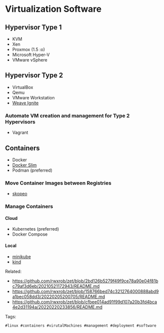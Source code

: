 # Virtualization Software

## Hypervisor Type 1

* KVM
* Xen
* Proxmox (1.5 :o)
* Microsoft Hyper-V
* VMware vSphere

## Hypervisor Type 2

* VirtualBox
* Qemu
* VMware Workstation
* [Weave Ignite]

### Automate VM creation and management for Type 2 Hypervisors

* Vagrant

## Containers

* Docker
* [Docker Slim]
* Podman (preferred)

### Move Container Images between Registries

* [skopeo]

### Manage Containers

#### Cloud

* Kubernetes (preferred)
* Docker Compose

#### Local

* [minikube]
* [kind]

[Weave Ignite]: <https://github.com/weaveworks/ignite>
[Docker Slim]: <https://github.com/docker-slim/docker-slim>
[skopeo]: <https://github.com/containers/skopeo>
[kind]: <https://kind.sigs.k8s.io/>
[minikube]: <https://minikube.sigs.k8s.io/docs/>

Related:

* <https://github.com/rwxrob/zet/blob/2bd126b5279f49f9ce78a90e04f81bc79af3d6eb/20210521172943/README.md>
* <https://github.com/rwxrob/zet/blob/158766bed74c3212764000888abd9a1bec058dd3/20220205200705/README.md>
* <https://github.com/rwxrob/zet/blob/cfbee014ad91f99d107a20b3fd4bca4e2d31194a/20220220233856/README.md>

Tags:
    
    #linux #containers #virutalMachines #management #deployment #software
